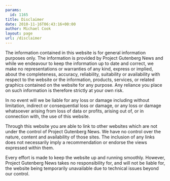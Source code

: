 ```yaml
---
params:
  id: 1165
title: Disclaimer
date: 2010-11-16T06:43:16+00:00
author: Michael Cook
layout: page
url: /disclaimer
---
```

The information contained in this website is for general information purposes only. The information is provided by Project Gutenberg News and while we endeavour to keep the information up to date and correct, we make no representations or warranties of any kind, express or implied, about the completeness, accuracy, reliability, suitability or availability with respect to the website or the information, products, services, or related graphics contained on the website for any purpose. Any reliance you place on such information is therefore strictly at your own risk.

In no event will we be liable for any loss or damage including without limitation, indirect or consequential loss or damage, or any loss or damage whatsoever arising from loss of data or profits, arising out of, or in connection with, the use of this website.

Through this website you are able to link to other websites which are not under the control of Project Gutenberg News. We have no control over the nature, content and availability of those sites. The inclusion of any links does not necessarily imply a recommendation or endorse the views expressed within them.

Every effort is made to keep the website up and running smoothly. However, Project Gutenberg News takes no responsibility for, and will not be liable for, the website being temporarily unavailable due to technical issues beyond our control.
